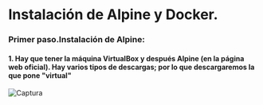 # Instalación de Alpine y Docker.

### Primer paso.Instalación de Alpine:

  #### 1. Hay que tener la máquina VirtualBox y después Alpine (en la página web oficial). Hay varios tipos de descargas; por lo que descargaremos la que pone "virtual"
  ![Captura ](https://user-images.githubusercontent.com/82807688/166136242-df5c455e-ab71-43d6-82b3-00c2b8792d93.png)

